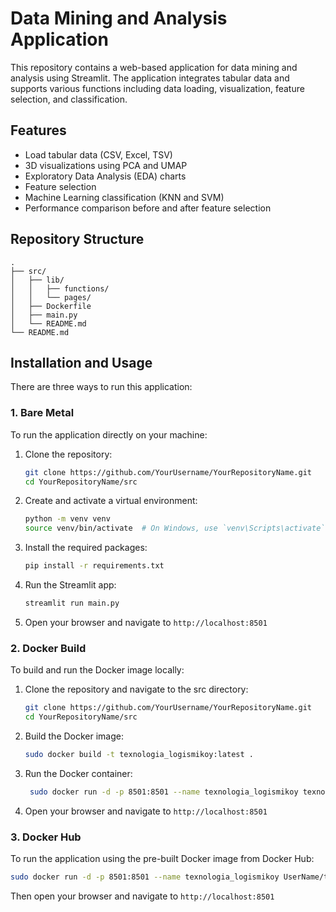 # Data Mining and Analysis Application

This repository contains a web-based application for data mining and analysis using Streamlit. The application integrates tabular data and supports various functions including data loading, visualization, feature selection, and classification.

## Features

- Load tabular data (CSV, Excel, TSV)
- 3D visualizations using PCA and UMAP
- Exploratory Data Analysis (EDA) charts
- Feature selection
- Machine Learning classification (KNN and SVM)
- Performance comparison before and after feature selection

## Repository Structure

```
.
├── src/
│   ├── lib/
│   │   ├── functions/
│   │   └── pages/
│   ├── Dockerfile
│   ├── main.py
│   └── README.md
└── README.md
```

## Installation and Usage

There are three ways to run this application:

### 1. Bare Metal

To run the application directly on your machine:

1. Clone the repository:

   ```bash
   git clone https://github.com/YourUsername/YourRepositoryName.git
   cd YourRepositoryName/src
   ```

2. Create and activate a virtual environment:

   ```bash
   python -m venv venv
   source venv/bin/activate  # On Windows, use `venv\Scripts\activate`
   ```

3. Install the required packages:

   ```bash
   pip install -r requirements.txt
   ```

4. Run the Streamlit app:

   ```bash
   streamlit run main.py
   ```

5. Open your browser and navigate to `http://localhost:8501`

### 2. Docker Build

To build and run the Docker image locally:

1. Clone the repository and navigate to the src directory:

   ```bash
   git clone https://github.com/YourUsername/YourRepositoryName.git
   cd YourRepositoryName/src
   ```

2. Build the Docker image:

   ```bash
   sudo docker build -t texnologia_logismikoy:latest .
   ```

3. Run the Docker container:

   ```bash
    sudo docker run -d -p 8501:8501 --name texnologia_logismikoy texnologia_logismikoy:latest
   ```

4. Open your browser and navigate to `http://localhost:8501`

### 3. Docker Hub

To run the application using the pre-built Docker image from Docker Hub:

```bash
sudo docker run -d -p 8501:8501 --name texnologia_logismikoy UserName/texnologia_logismikoy:latest
```

Then open your browser and navigate to `http://localhost:8501`
